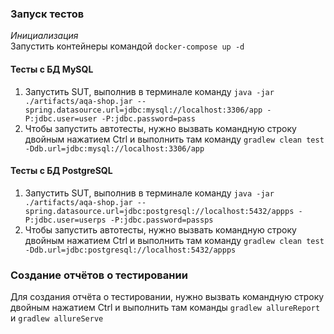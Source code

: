 ### Запуск тестов  
_Инициализация_  
Запустить контейнеры командой `docker-compose up -d`  
#### Тесты с БД MySQL  
1. Запустить SUT, выполнив в терминале команду `java -jar ./artifacts/aqa-shop.jar --spring.datasource.url=jdbc:mysql://localhost:3306/app -P:jdbc.user=user -P:jdbc.password=pass`  
2. Чтобы запустить автотесты, нужно вызвать командную строку двойным нажатием Ctrl и выполнить там команду `gradlew clean test -Ddb.url=jdbc:mysql://localhost:3306/app`
  

#### Тесты с БД PostgreSQL
1. Запустить SUT, выполнив в терминале команду `java -jar ./artifacts/aqa-shop.jar --spring.datasource.url=jdbc:postgresql://localhost:5432/appps -P:jdbc.user=userps -P:jdbc.password=passps`
2. Чтобы запустить автотесты, нужно вызвать командную строку двойным нажатием Ctrl и выполнить там команду `gradlew clean test -Ddb.url=jdbc:postgresql://localhost:5432/appps`

### Создание отчётов о тестировании  
Для создания отчёта о тестировании, нужно вызвать командную строку двойным нажатием Ctrl и выполнить там команды `gradlew allureReport` и `gradlew allureServe`
